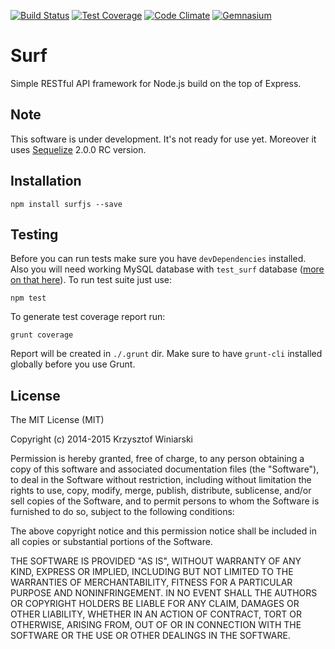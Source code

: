 [![Build Status](https://img.shields.io/travis/kwiniarski/surf.svg?style=flat-square)](https://travis-ci.org/kwiniarski/surf)
[![Test Coverage](https://img.shields.io/codeclimate/coverage/github/kwiniarski/surf.svg?style=flat-square)](https://codeclimate.com/github/kwiniarski/surf)
[![Code Climate](https://img.shields.io/codeclimate/github/kwiniarski/surf.svg?style=flat-square)](https://codeclimate.com/github/kwiniarski/surf)
[![Gemnasium](https://img.shields.io/gemnasium/kwiniarski/surf.svg?style=flat-square)](https://gemnasium.com/kwiniarski/surf)

# Surf

Simple RESTful API framework for Node.js build on the top of Express.

## Note

This software is under development. It's not ready for use yet. Moreover it uses
[Sequelize](https://github.com/sequelize/sequelize.git) 2.0.0 RC version.

## Installation

```
npm install surfjs --save
```

## Testing

Before you can run tests make sure you have `devDependencies` installed. Also you will
need working MySQL database with `test_surf` database ([more on that here](docs/test.md)).
To run test suite just use:

```
npm test
```

To generate test coverage report run:

```
grunt coverage
```

Report will be created in `./.grunt` dir. Make sure to have `grunt-cli` installed
globally before you use Grunt.

## License

The MIT License (MIT)

Copyright (c) 2014-2015 Krzysztof Winiarski

Permission is hereby granted, free of charge, to any person obtaining a copy
of this software and associated documentation files (the "Software"), to deal
in the Software without restriction, including without limitation the rights
to use, copy, modify, merge, publish, distribute, sublicense, and/or sell
copies of the Software, and to permit persons to whom the Software is
furnished to do so, subject to the following conditions:

The above copyright notice and this permission notice shall be included in all
copies or substantial portions of the Software.

THE SOFTWARE IS PROVIDED "AS IS", WITHOUT WARRANTY OF ANY KIND, EXPRESS OR
IMPLIED, INCLUDING BUT NOT LIMITED TO THE WARRANTIES OF MERCHANTABILITY,
FITNESS FOR A PARTICULAR PURPOSE AND NONINFRINGEMENT. IN NO EVENT SHALL THE
AUTHORS OR COPYRIGHT HOLDERS BE LIABLE FOR ANY CLAIM, DAMAGES OR OTHER
LIABILITY, WHETHER IN AN ACTION OF CONTRACT, TORT OR OTHERWISE, ARISING FROM,
OUT OF OR IN CONNECTION WITH THE SOFTWARE OR THE USE OR OTHER DEALINGS IN THE
SOFTWARE.
